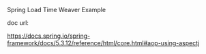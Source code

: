 Spring Load Time Weaver Example

doc url: 

https://docs.spring.io/spring-framework/docs/5.3.12/reference/html/core.html#aop-using-aspectj

